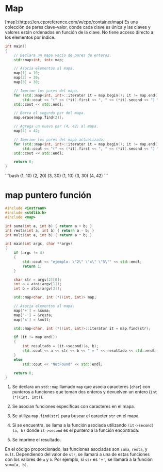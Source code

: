 # Map

[map]:(https://en.cppreference.com/w/cpp/container/map) Es una colección de pares clave-valor, donde cada clave es única y las claves y valores están ordenados en función de la clave. No tiene acceso directo a los elementos por índice.

```cpp
int main()
{
	// Declara un mapa vacío de pares de enteros.
	std::map<int, int> map;

	// Asocia elementos al mapa.
	map[1] = 10;
	map[2] = 20;
	map[3] = 30;

	// Imprime los pares del mapa.
	for (std::map<int, int>::iterator it = map.begin(); it != map.end(); ++it)
		std::cout << "(" << (*it).first << ", " << (*it).second << ") ";
	std::cout << std::endl;

	// Borra el segundo par del mapa.
	map.erase(map.find(2));

	// Agrega un nuevo par (4, 42) al mapa.
	map[4] = 42;

	// Imprime los pares del mapa actualizado.
	for (std::map<int, int>::iterator it = map.begin(); it != map.end(); ++it)
		std::cout << "(" << (*it).first << ", " << (*it).second << ") ";
	std::cout << std::endl;

	return 0;
}
```

<Badge type="info" text="output" />
```bash
(1, 10) (2, 20) (3, 30)
(1, 10) (3, 30) (4, 42)
```

# map puntero función

```cpp
#include <iostream>
#include <stdlib.h>
#include <map>

int suma(int a, int b) { return a + b; }
int resta(int a, int b) { return a - b; }
int mult(int a, int b) { return a * b; }

int main(int argc, char **argv)
{
	if (argc != 4)
	{
		std::cout << "ejemplo: \"2\" \"x\" \"5\"" << std::endl;
		return 1;
	}

	char str = argv[2][0];
	int a = atoi(argv[1]);
	int b = atoi(argv[3]);

	std::map<char, int (*)(int, int)> map;

	// Asocia elementos al mapa.
	map['+'] = &suma;
	map['-'] = &resta;
	map['x'] = &mult;

	std::map<char, int (*)(int, int)>::iterator it = map.find(str);

	if (it != map.end())
	{
		int resultado = (it->second)(a, b);
		std::cout << a << str << b << " = " << resultado << std::endl;
	}
	else
		std::cout << "NotFound" << std::endl;

	return 0;
}
```

1. Se declara un `std::map` llamado `map` que asocia caracteres (`char`) con punteros a funciones que toman dos enteros y devuelven un entero (`int (*)(int, int)`).

2. Se asocian funciones específicas con caracteres en el mapa.

3. Se utiliza `map.find(str)` para buscar el caracter `str` en el mapa.

4. Si se encuentra, se llama a la función asociada utilizando `(it->second)(a, b)` donde `it->second` es el puntero a la función encontrada.

5. Se imprime el resultado.

En el código proporcionado, las funciones asociadas son `suma`, `resta`, y `mult`. Dependiendo del valor de `str`, se llamará a una de estas funciones con los valores de `a` y `b`. Por ejemplo, si `str` es `'+'`, se llamará a la función `suma(a, b)`.